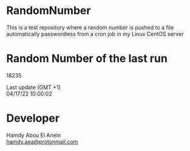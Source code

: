 # RandomNumber    
This is a test repository where a random number is pushed to a file automatically passwordless from a cron job in my Linux CentOS server    
# Random Number of the last run   
18235
      
Last update (GMT +1)    
04/17/22 10:00:02
# Developer    
Hamdy Abou El Anein   
hamdy.aea@protonmail.com

